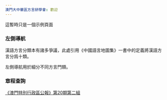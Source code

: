```yaml
---
澳門大中華區方言研學會: 歡迎
---
```


這暫時只是一個示例頁面


### 左側導航

漢語方言分類本有諸多爭議，此處引用《中國語言地圖集》一書中的定義將漢語方言分爲十類。

左側導航用於細分不同方言門類。

### 章程查詢

[《澳門特別行政區公報》第20期第二組](https://bo.io.gov.mo/bo/ii/2019/20/anotariais_cn.asp#349)

